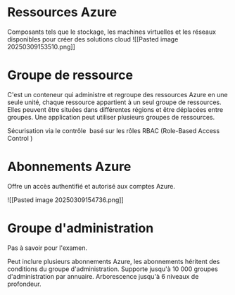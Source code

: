 # Ressources Azure

Composants tels que le stockage, les machines virtuelles et les réseaux disponibles pour créer des solutions cloud
![[Pasted image 20250309153510.png]]

# Groupe de ressource
C'est un conteneur qui administre et regroupe des ressources Azure en une seule unité, chaque ressource appartient à un seul groupe de ressources. Elles peuvent être situées dans différentes régions et être déplacées entre groupes.
Une application peut utiliser plusieurs groupes de ressources.

Sécurisation via le contrôle  basé sur les rôles RBAC (Role-Based Access Control )

# Abonnements Azure
Offre un accès authentifié et autorisé aux comptes Azure.

![[Pasted image 20250309154736.png]]

# Groupe d'administration
Pas à savoir pour l'examen.

Peut inclure plusieurs abonnements Azure, les abonnements héritent des conditions du groupe d'administration.
Supporte jusqu'à 10 000 groupes d'administration par annuaire.
Arborescence jusqu'à 6 niveaux de profondeur.